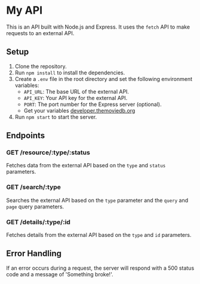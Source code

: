 # My API

This is an API built with Node.js and Express. It uses the `fetch` API to make requests to an external API.

## Setup

1. Clone the repository.
2. Run `npm install` to install the dependencies.
3. Create a `.env` file in the root directory and set the following environment variables:
    - `API_URL`: The base URL of the external API.
    - `API_KEY`: Your API key for the external API.
    - `PORT`: The port number for the Express server (optional).
    - Get your variables [developer.themoviedb.org](https://developer.themoviedb.org/docs/getting-started)
4. Run `npm start` to start the server.

## Endpoints

### GET /resource/:type/:status

Fetches data from the external API based on the `type` and `status` parameters.

### GET /search/:type

Searches the external API based on the `type` parameter and the `query` and `page` query parameters.

### GET /details/:type/:id

Fetches details from the external API based on the `type` and `id` parameters.

## Error Handling

If an error occurs during a request, the server will respond with a 500 status code and a message of 'Something broke!'.